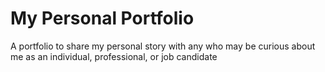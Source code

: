 # My Personal Portfolio

A portfolio to share my personal story with any who may be curious about me as an individual, professional, or job candidate